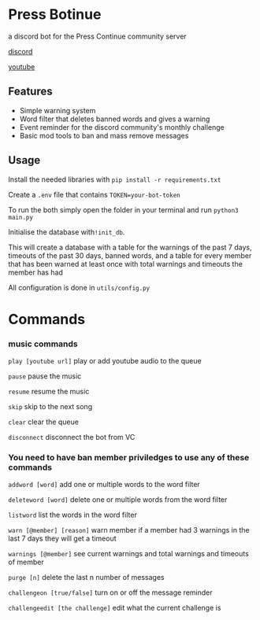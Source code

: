 # Press Botinue
a discord bot for the Press Continue community server

[discord](https://discord.gg/4YzzH9hrZB)

[youtube](https://www.youtube.com/@PressContinue)

## Features
- Simple warning system
- Word filter that deletes banned words and gives a warning
- Event reminder for the discord community's monthly challenge
- Basic mod tools to ban and mass remove messages

## Usage
Install the needed libraries with `pip install -r requirements.txt`

Create a `.env` file that contains `TOKEN=your-bot-token` 

To run the both simply open the folder in your terminal and run `python3 main.py`

Initialise the database with`!init_db`.

This will create a database with a table for the warnings of the past 7 days, timeouts of the past 30 days, banned words, and a table for every member that has been warned at least once with total warnings and timeouts the member has had

All configuration is done in `utils/config.py`


# Commands

### music commands
`play [youtube url]` play or add youtube audio to the queue

`pause` pause the music

`resume` resume the music

`skip` skip to the next song

`clear` clear the queue

`disconnect` disconnect the bot from VC

### You need to have ban member priviledges to use any of these commands

`addword [word]` add one or multiple words to the word filter

`deleteword [word]` delete one or multiple words from the word filter

`listword` list the words in the word filter

`warn [@member] [reason]` warn member if a member had 3 warnings in the last 7 days they will get a timeout

`warnings [@member]` see current warnings and total warnings and timeouts of member

`purge [n]` delete the last n number of messages

`challengeon [true/false]` turn on or off the message reminder

`challengeedit [the challenge]` edit what the current challenge is

 
 
